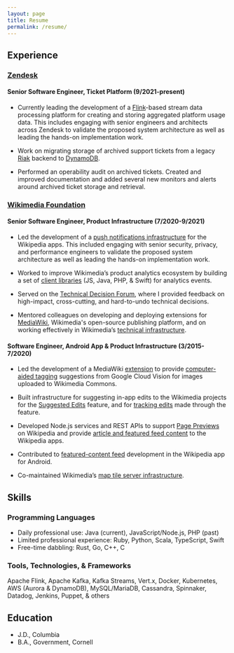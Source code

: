 ```yaml
---
layout: page
title: Resume
permalink: /resume/
---
```


## Experience
### [Zendesk](https://zendesk.com)
#### Senior Software Engineer, Ticket Platform (9/2021-present)

* Currently leading the development of a [Flink](https://flink.apache.org/)-based stream data processing platform for creating and storing aggregated platform usage data. This includes engaging with senior engineers and architects across Zendesk to validate the proposed system architecture as well as leading the hands-on implementation work.

* Work on migrating storage of archived support tickets from a legacy [Riak](https://riak.com/index.html) backend to [DynamoDB](https://aws.amazon.com/dynamodb/).

* Performed an operability audit on archived tickets. Created and improved documentation and added several new monitors and alerts around archived ticket storage and retrieval.

### [Wikimedia Foundation](https://wikimediafoundation.org)
#### Senior Software Engineer, Product Infrastructure (7/2020-9/2021)

* Led the development of a [push notifications infrastructure](https://www.mediawiki.org/wiki/Wikimedia_Product_Infrastructure_team/Push_Notifications_Infrastructure) for the Wikipedia apps. This included engaging with senior security, privacy, and performance engineers to validate the proposed system architecture as well as leading the hands-on implementation work.

* Worked to improve Wikimedia’s product analytics ecosystem by building a set of [client libraries](https://wikitech.wikimedia.org/wiki/Event_Platform/Client) (JS, Java, PHP, & Swift) for analytics events.

* Served on the [Technical Decision Forum](https://www.mediawiki.org/wiki/Technical_Decision_Forum), where I provided feedback on high-impact, cross-cutting, and hard-to-undo technical decisions.

* Mentored colleagues on developing and deploying extensions for [MediaWiki](https://www.mediawiki.org/wiki/MediaWiki), Wikimedia's open-source publishing platform, and on working effectively in Wikimedia’s [technical infrastructure](https://wikitech.wikimedia.org/wiki/Main_Page).

#### Software Engineer, Android App & Product Infrastructure (3/2015-7/2020)

* Led the development of a MediaWiki [extension](https://www.mediawiki.org/wiki/Extension:MachineVision) to provide [computer-aided tagging](https://commons.wikimedia.org/wiki/Commons:Structured_data/Computer-aided_tagging) suggestions from Google Cloud Vision for images uploaded to Wikimedia Commons.

* Built infrastructure for suggesting in-app edits to the Wikimedia projects for the [Suggested Edits](https://www.mediawiki.org/wiki/Wikimedia_Apps/Suggested_edits) feature, and for [tracking edits](https://www.mediawiki.org/wiki/Extension:WikimediaEditorTasks) made through the feature.

* Developed Node.js services and REST APIs to support [Page Previews](https://www.mediawiki.org/wiki/Page_Previews) on Wikipedia and provide [article and featured feed content](https://www.mediawiki.org/wiki/Wikimedia_Apps/Team/RESTBase_services_for_apps) to the Wikipedia apps.

* Contributed to [featured-content feed](https://www.mediawiki.org/wiki/Wikimedia_Apps/Android_FAQ#Explore_feed) development in the Wikipedia app for Android.

* Co-maintained Wikimedia’s [map tile server infrastructure](https://www.mediawiki.org/wiki/Wikimedia_Maps).

## Skills

### Programming Languages
* Daily professional use: Java (current), JavaScript/Node.js, PHP (past)
* Limited professional experience: Ruby, Python, Scala, TypeScript, Swift
* Free-time dabbling: Rust, Go, C++, C

### Tools, Technologies, & Frameworks
Apache Flink, Apache Kafka, Kafka Streams, Vert.x, Docker, Kubernetes, AWS (Aurora & DynamoDB), MySQL/MariaDB, Cassandra, Spinnaker, Datadog, Jenkins, Puppet, & others

## Education
* J.D., Columbia
* B.A., Government, Cornell
